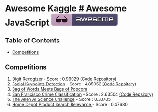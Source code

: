 # Awesome Kaggle # Awesome JavaScript [![Awesome](../images/awesome_badge.svg)](https://github.com/sindresorhus/awesome)


## Table of Contents

- [Competitions](#competitions)

## Competitions

1. [Digit Recogizer](https://www.kaggle.com/c/digit-recognizer) - Score : 0.99029 [(Code Repository)](https://github.com/DongjunLee/kaggle-digit-recognizer)
2. [Facial Keypoints Detection](https://www.kaggle.com/c/facial-keypoints-detection) - Score : 4.85952 [(Code Repsitory)](https://github.com/DongjunLee/kaggle-facial-keypoints-detection)
3. [Bag of Words Meets Bags of Popcorn](https://www.kaggle.com/c/word2vec-nlp-tutorial)
4. [San Francisco Crime Classification](https://www.kaggle.com/c/sf-crime) - Score : 2.63504 [(Code Repsitory)](https://github.com/DongjunLee/GausianNB)
5. [The Allen AI Science Challenge](https://www.kaggle.com/c/the-allen-ai-science-challenge/) - Score : 0.30705
6. [Home Depot Product Search Relevance ](https://www.kaggle.com/c/home-depot-product-search-relevance) - Score : 0.47680
